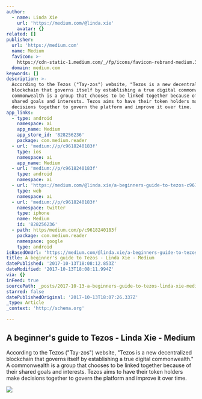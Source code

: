 ```yaml
---
author:
  - name: Linda Xie
    url: 'https://medium.com/@linda.xie'
    avatar: {}
related: []
publisher:
  url: 'https://medium.com'
  name: Medium
  favicon: >-
    https://cdn-static-1.medium.com/_/fp/icons/favicon-rebrand-medium.3Y6xpZ-0FSdWDnPM3hSBIA.ico
  domain: medium.com
keywords: []
description: >-
  According to the Tezos ("Tay-zos") website, "Tezos is a new decentralized
  blockchain that governs itself by establishing a true digital commonwealth." A
  commonwealth is a group that chooses to be linked together because of their
  shared goals and interests. Tezos aims to have their token holders make
  decisions together to govern the platform and improve it over time.
app_links:
  - type: android
    namespace: ai
    app_name: Medium
    app_store_id: '828256236'
    package: com.medium.reader
  - url: 'medium://p/c9618240183f'
    type: ios
    namespace: ai
    app_name: Medium
  - url: 'medium://p/c9618240183f'
    type: android
    namespace: ai
  - url: 'https://medium.com/@linda.xie/a-beginners-guide-to-tezos-c9618240183f'
    type: web
    namespace: ai
  - url: 'medium://p/c9618240183f'
    namespace: twitter
    type: iphone
    name: Medium
    id: '828256236'
  - path: https/medium.com/p/c9618240183f
    package: com.medium.reader
    namespace: google
    type: android
isBasedOnUrl: 'https://medium.com/@linda.xie/a-beginners-guide-to-tezos-c9618240183f'
title: A beginner's guide to Tezos - Linda Xie - Medium
datePublished: '2017-10-13T18:08:12.853Z'
dateModified: '2017-10-13T18:08:11.994Z'
via: {}
inFeed: true
sourcePath: _posts/2017-10-13-a-beginners-guide-to-tezos-linda-xie-medium.md
starred: false
datePublishedOriginal: '2017-10-13T18:07:26.337Z'
_type: Article
_context: 'http://schema.org'

---
```

<article style=""><h1>A beginner's guide to Tezos - Linda Xie - Medium</h1><p>According to the Tezos ("Tay-zos") website, "Tezos is a new decentralized blockchain that governs itself by establishing a true digital commonwealth." A commonwealth is a group that chooses to be linked together because of their shared goals and interests. Tezos aims to have their token holders make decisions together to govern the platform and improve it over time.</p><img src="https://cdn-images-1.medium.com/max/1600/1*cLjDJYqI1_3cOMPmVCLIAw.png" /></article>